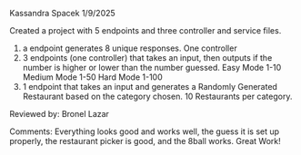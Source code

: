 Kassandra Spacek
1/9/2025

Created a project with 5 endpoints and three controller and service files.
1. a endpoint generates 8 unique responses. One controller
2. 3 endpoints (one controller) that takes an input, then outputs if the number is  higher or lower than the number guessed.
    Easy Mode 1-10
    Medium Mode 1-50
    Hard Mode 1-100
3. 1 endpoint that takes an input and generates a Randomly Generated Restaurant based on the category chosen. 10 Restaurants per category.

Reviewed by: Bronel Lazar

Comments: Everything looks good and works well, the guess it is set up properly, the restaurant picker is good, and the 8ball works. Great Work!
